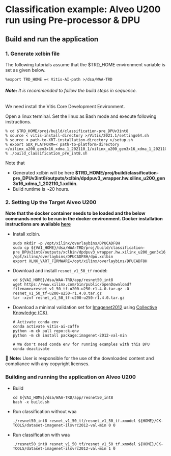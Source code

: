 # Classification example: Alveo U200 run using Pre-processor & DPU

## Build and run the application

### 1. Generate xclbin file
The following tutorials assume that the $TRD_HOME environment variable is set as given below.

```
%export TRD_HOME =< Vitis-AI-path >/dsa/WAA-TRD
```

###### **Note:** It is recommended to follow the build steps in sequence.

We need install the Vitis Core Development Environment.

Open a linux terminal. Set the linux as Bash mode and execute following instructions.

```
% cd $TRD_HOME/proj/build/classification-pre_DPUv3int8
% source < vitis-install-directory >/Vitis/2021.1/settings64.sh
% source < path-to-XRT-installation-directory >/setup.sh
% export SDX_PLATFORM=< path-to-platform-directory >/xilinx_u200_gen3x16_xdma_1_202110_1/xilinx_u200_gen3x16_xdma_1_202110_1.xpfm
% ./build_classification_pre_int8.sh
```
Note that 
- Generated xclbin will be here **$TRD_HOME/proj/build/classification-pre_DPUv3int8/outputs/xclbin/dpdpuv3_wrapper.hw.xilinx_u200_gen3x16_xdma_1_202110_1.xclbin**.
- Build runtime is ~20 hours.

### 2. Setting Up the Target Alveo U200
**Note that the docker container needs to be loaded and the below commands need to be run in the docker environment. Docker installation instructions are available [here](../../../../../README.md#Installation)**

* Install xclbin.

	```
	sudo mkdir -p /opt/xilinx/overlaybins/DPUCADF8H
	sudo cp ${VAI_HOME}/dsa/WAA-TRD/proj/build/classification-pre_DPUv3int8/outputs/xclbin/dpdpuv3_wrapper.hw.xilinx_u200_gen3x16_xdma_1_202110_1.xclbin /opt/xilinx/overlaybins/DPUCADF8H/dpu.xclbin
	export XLNX_VART_FIRMWARE=/opt/xilinx/overlaybins/DPUCADF8H
	```

* Download and install `resnet_v1_50_tf` model:

	```
	cd ${VAI_HOME}/dsa/WAA-TRD/app/resnet50_int8
	wget https://www.xilinx.com/bin/public/openDownload?filename=resnet_v1_50_tf-u200-u250-r1.4.0.tar.gz -O resnet_v1_50_tf-u200-u250-r1.4.0.tar.gz
	tar -xzvf resnet_v1_50_tf-u200-u250-r1.4.0.tar.gz
	```

* Download a minimal validation set for [Imagenet2012](http://www.image-net.org/challenges/LSVRC/2012/) using [Collective Knowledge (CK)](https://github.com/ctuning).
	```
	# Activate conda env
	conda activate vitis-ai-caffe
	python -m ck pull repo:ck-env
	python -m ck install package:imagenet-2012-val-min

	# We don't need conda env for running examples with this DPU
	conda deactivate
	```

:pushpin: **Note:** User is responsible for the use of the downloaded content and compliance with any copyright licenses.


### Building and running the application on Alveo U200
* Build
	```
	cd ${VAI_HOME}/dsa/WAA-TRD/app/resnet50_int8
	bash -x build.sh
	```
* Run classification without waa
	```
	./resnet50_int8 resnet_v1_50_tf/resnet_v1_50_tf.xmodel ${HOME}/CK-TOOLS/dataset-imagenet-ilsvrc2012-val-min 0 0
	```
* Run classification with waa
	```
	./resnet50_int8 resnet_v1_50_tf/resnet_v1_50_tf.xmodel ${HOME}/CK-TOOLS/dataset-imagenet-ilsvrc2012-val-min 1 0
	```
